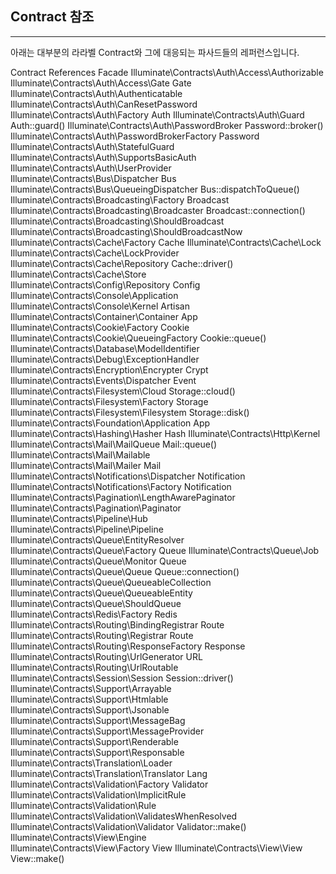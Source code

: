 ## Contract 참조
---
아래는 대부분의 라라벨 Contract와 그에 대응되는 파사드들의 레퍼런스입니다.

Contract	References Facade
Illuminate\Contracts\Auth\Access\Authorizable	  
Illuminate\Contracts\Auth\Access\Gate	Gate
Illuminate\Contracts\Auth\Authenticatable	  
Illuminate\Contracts\Auth\CanResetPassword	 
Illuminate\Contracts\Auth\Factory	Auth
Illuminate\Contracts\Auth\Guard	Auth::guard()
Illuminate\Contracts\Auth\PasswordBroker	Password::broker()
Illuminate\Contracts\Auth\PasswordBrokerFactory	Password
Illuminate\Contracts\Auth\StatefulGuard	 
Illuminate\Contracts\Auth\SupportsBasicAuth	 
Illuminate\Contracts\Auth\UserProvider	 
Illuminate\Contracts\Bus\Dispatcher	Bus
Illuminate\Contracts\Bus\QueueingDispatcher	Bus::dispatchToQueue()
Illuminate\Contracts\Broadcasting\Factory	Broadcast
Illuminate\Contracts\Broadcasting\Broadcaster	Broadcast::connection()
Illuminate\Contracts\Broadcasting\ShouldBroadcast	 
Illuminate\Contracts\Broadcasting\ShouldBroadcastNow	 
Illuminate\Contracts\Cache\Factory	Cache
Illuminate\Contracts\Cache\Lock	 
Illuminate\Contracts\Cache\LockProvider	 
Illuminate\Contracts\Cache\Repository	Cache::driver()
Illuminate\Contracts\Cache\Store	 
Illuminate\Contracts\Config\Repository	Config
Illuminate\Contracts\Console\Application	 
Illuminate\Contracts\Console\Kernel	Artisan
Illuminate\Contracts\Container\Container	App
Illuminate\Contracts\Cookie\Factory	Cookie
Illuminate\Contracts\Cookie\QueueingFactory	Cookie::queue()
Illuminate\Contracts\Database\ModelIdentifier	 
Illuminate\Contracts\Debug\ExceptionHandler	 
Illuminate\Contracts\Encryption\Encrypter	Crypt
Illuminate\Contracts\Events\Dispatcher	Event
Illuminate\Contracts\Filesystem\Cloud	Storage::cloud()
Illuminate\Contracts\Filesystem\Factory	Storage
Illuminate\Contracts\Filesystem\Filesystem	Storage::disk()
Illuminate\Contracts\Foundation\Application	App
Illuminate\Contracts\Hashing\Hasher	Hash
Illuminate\Contracts\Http\Kernel	 
Illuminate\Contracts\Mail\MailQueue	Mail::queue()
Illuminate\Contracts\Mail\Mailable	 
Illuminate\Contracts\Mail\Mailer	Mail
Illuminate\Contracts\Notifications\Dispatcher	Notification
Illuminate\Contracts\Notifications\Factory	Notification
Illuminate\Contracts\Pagination\LengthAwarePaginator	 
Illuminate\Contracts\Pagination\Paginator	 
Illuminate\Contracts\Pipeline\Hub	 
Illuminate\Contracts\Pipeline\Pipeline	 
Illuminate\Contracts\Queue\EntityResolver	 
Illuminate\Contracts\Queue\Factory	Queue
Illuminate\Contracts\Queue\Job	 
Illuminate\Contracts\Queue\Monitor	Queue
Illuminate\Contracts\Queue\Queue	Queue::connection()
Illuminate\Contracts\Queue\QueueableCollection	 
Illuminate\Contracts\Queue\QueueableEntity	 
Illuminate\Contracts\Queue\ShouldQueue	 
Illuminate\Contracts\Redis\Factory	Redis
Illuminate\Contracts\Routing\BindingRegistrar	Route
Illuminate\Contracts\Routing\Registrar	Route
Illuminate\Contracts\Routing\ResponseFactory	Response
Illuminate\Contracts\Routing\UrlGenerator	URL
Illuminate\Contracts\Routing\UrlRoutable	 
Illuminate\Contracts\Session\Session	Session::driver()
Illuminate\Contracts\Support\Arrayable	 
Illuminate\Contracts\Support\Htmlable	 
Illuminate\Contracts\Support\Jsonable	 
Illuminate\Contracts\Support\MessageBag	 
Illuminate\Contracts\Support\MessageProvider	 
Illuminate\Contracts\Support\Renderable	 
Illuminate\Contracts\Support\Responsable	 
Illuminate\Contracts\Translation\Loader	 
Illuminate\Contracts\Translation\Translator	Lang
Illuminate\Contracts\Validation\Factory	Validator
Illuminate\Contracts\Validation\ImplicitRule	 
Illuminate\Contracts\Validation\Rule	 
Illuminate\Contracts\Validation\ValidatesWhenResolved	 
Illuminate\Contracts\Validation\Validator	Validator::make()
Illuminate\Contracts\View\Engine	 
Illuminate\Contracts\View\Factory	View
Illuminate\Contracts\View\View	View::make()